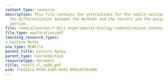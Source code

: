 ```yaml
---
content_type: resource
description: This file contains the instructions for the result section alongwith
  the differentiation between the methods and the results and the purpose of the result
  section.
file: /media/courses/7-02ci-experimental-biology-communications-intensive-spring-2005/ffe221ca9f4641659a01b56cdf29cd86_result_nl_sp05.pdf
file_type: application/pdf
learning_resource_types:
- Lecture Notes
ocw_type: OCWFile
parent_title: Lecture Notes
parent_type: CourseSection
resourcetype: Document
title: result_nl_sp05.pdf
uid: ffe221ca-9f46-4165-9a01-b56cdf29cd86
---
```

